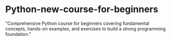# Python-new-course-for-beginners
"Comprehensive Python course for beginners covering fundamental concepts, hands-on examples, and exercises to build a strong programming foundation."
